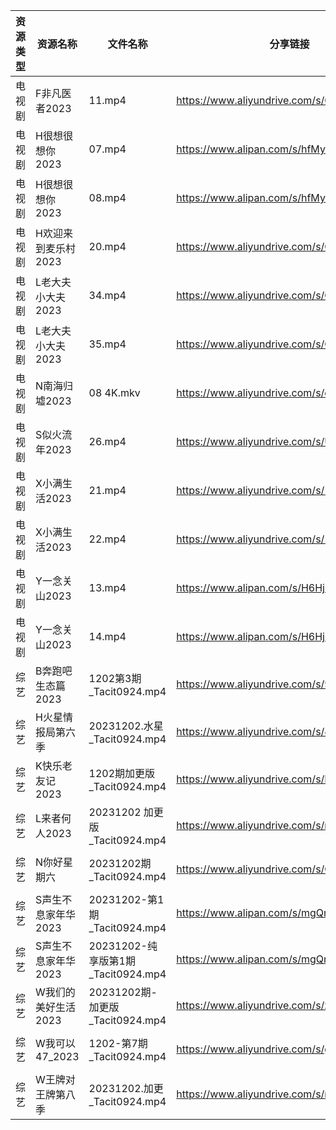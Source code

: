 | 资源类型 | 资源名称         | 文件名称                          | 分享链接                                      | 更新时间                |
| ---- | ------------ | ----------------------------- | ----------------------------------------- | ------------------- |
| 电视剧  | F非凡医者2023    | 11.mp4                        | https://www.aliyundrive.com/s/CuddTpLJ9yP | 2023-12-03 00:05:12 |
| 电视剧  | H很想很想你2023   | 07.mp4                        | https://www.alipan.com/s/hfMyZXe5zKx      | 2023-12-03 00:05:15 |
| 电视剧  | H很想很想你2023   | 08.mp4                        | https://www.alipan.com/s/hfMyZXe5zKx      | 2023-12-03 00:05:15 |
| 电视剧  | H欢迎来到麦乐村2023 | 20.mp4                        | https://www.aliyundrive.com/s/QrujKMCon12 | 2023-12-03 00:05:17 |
| 电视剧  | L老大夫小大夫2023  | 34.mp4                        | https://www.aliyundrive.com/s/GWSE766C2nF | 2023-12-03 00:05:22 |
| 电视剧  | L老大夫小大夫2023  | 35.mp4                        | https://www.aliyundrive.com/s/GWSE766C2nF | 2023-12-03 00:05:22 |
| 电视剧  | N南海归墟2023    | 08 4K.mkv                     | https://www.aliyundrive.com/s/osS6eneRJvi | 2023-12-03 00:05:27 |
| 电视剧  | S似火流年2023    | 26.mp4                        | https://www.aliyundrive.com/s/UKFtN7MHpX6 | 2023-12-03 00:05:29 |
| 电视剧  | X小满生活2023    | 21.mp4                        | https://www.aliyundrive.com/s/1NqSyazx3ao | 2023-12-03 00:05:34 |
| 电视剧  | X小满生活2023    | 22.mp4                        | https://www.aliyundrive.com/s/1NqSyazx3ao | 2023-12-03 00:05:33 |
| 电视剧  | Y一念关山2023    | 13.mp4                        | https://www.alipan.com/s/H6Hj5tUTAPD      | 2023-12-03 00:05:39 |
| 电视剧  | Y一念关山2023    | 14.mp4                        | https://www.alipan.com/s/H6Hj5tUTAPD      | 2023-12-03 00:05:38 |
| 综艺   | B奔跑吧生态篇2023  | 1202第3期_Tacit0924.mp4         | https://www.aliyundrive.com/s/9mE7QU1mwc4 | 2023-12-03 00:05:45 |
| 综艺   | H火星情报局第六季    | 20231202.水星_Tacit0924.mp4     | https://www.aliyundrive.com/s/4azyom2fB4x | 2023-12-03 00:05:54 |
| 综艺   | K快乐老友记2023   | 1202期加更版_Tacit0924.mp4        | https://www.aliyundrive.com/s/BxVL5bRR35N | 2023-12-03 00:06:00 |
| 综艺   | L来者何人2023    | 20231202 加更版_Tacit0924.mp4    | https://www.aliyundrive.com/s/r23ozuJUsih | 2023-12-03 00:06:02 |
| 综艺   | N你好星期六       | 20231202期_Tacit0924.mp4       | https://www.aliyundrive.com/s/QGPr3eRo3pE | 2023-12-03 00:06:08 |
| 综艺   | S声生不息家年华2023 | 20231202-第1期_Tacit0924.mp4    | https://www.alipan.com/s/mgQnMdjHLGS      | 2023-12-03 00:06:16 |
| 综艺   | S声生不息家年华2023 | 20231202-纯享版第1期_Tacit0924.mp4 | https://www.alipan.com/s/mgQnMdjHLGS      | 2023-12-03 00:06:15 |
| 综艺   | W我们的美好生活2023 | 20231202期-加更版_Tacit0924.mp4   | https://www.aliyundrive.com/s/zAXrGigJxgY | 2023-12-03 00:06:23 |
| 综艺   | W我可以47_2023  | 1202-第7期_Tacit0924.mp4        | https://www.aliyundrive.com/s/gJexcigG6Qr | 2023-12-03 00:06:25 |
| 综艺   | W王牌对王牌第八季    | 20231202.加更_Tacit0924.mp4     | https://www.aliyundrive.com/s/msfoWynj5eP | 2023-12-03 00:06:27 |
